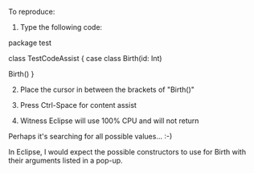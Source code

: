 To reproduce:

1. Type the following code:

package test

class TestCodeAssist {
  case class Birth(id: Int)

  Birth()
}

2. Place the cursor in between the brackets of "Birth()"

3. Press Ctrl-Space for content assist

4. Witness Eclipse will use 100% CPU and will not return

Perhaps it's searching for all possible values... :-)

In Eclipse, I would expect the possible constructors to use for Birth with their arguments listed in a pop-up.
